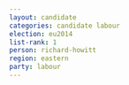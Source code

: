 ```yaml
---
layout: candidate
categories: candidate labour
election: eu2014
list-rank: 1
person: richard-howitt
region: eastern
party: labour
---
```


